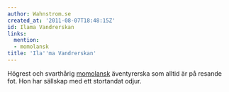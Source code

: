 ```yaml
---
author: Wahnstrom.se
created_at: '2011-08-07T18:48:15Z'
id: Ilama Vandrerskan
links:
  mention:
  - momolansk
title: 'Ila''ma Vandrerskan'
---
```


Högrest och svarthårig [momolansk] äventyrerska som alltid är på resande fot. Hon har sällskap med
ett stortandat odjur.

  [momolansk]: momolansk
